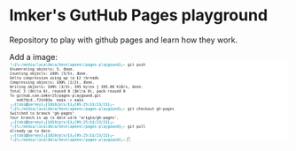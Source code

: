 # Imker's GutHub Pages playground

Repository to play with github pages and learn how they work.

Add a image:
![Screenshot of a terminal](./img/Console.png)